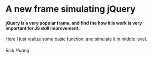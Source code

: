 
# A new frame simulating jQuery



#### jQuery is a very popular frame, and find the how it is work is very important for JS skill improvement. 
Here I just realize some basic function, and simulate it in middle level.

######                                                Rick Huang

